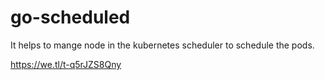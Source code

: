 # go-scheduled

It helps to mange node in the kubernetes scheduler to schedule the pods.

https://we.tl/t-q5rJZS8Qny
